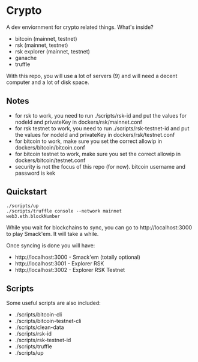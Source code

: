 # Crypto

A dev enviornment for crypto related things. What's inside?

* bitcoin (mainnet, testnet)
* rsk (mainnet, testnet)
* rsk explorer (mainnet, testnet)
* ganache
* truffle

With this repo, you will use a lot of servers (9) and will need a decent computer
and a lot of disk space.

## Notes

* for rsk to work, you need to run ./scripts/rsk-id and put the values for nodeId and privateKey in dockers/rsk/mainnet.conf
* for rsk testnet to work, you need to run ./scripts/rsk-testnet-id and put the values for nodeId and privateKey in dockers/rsk/testnet.conf
* for bitcoin to work, make sure you set the correct allowip in dockers/bitcoin/bitcoin.conf
* for bitcoin testnet to work, make sure you set the correct allowip in dockers/bitcoin/testnet.conf
* security is not the focus of this repo (for now). bitcoin username and password is kek

## Quickstart

```
./scripts/up
./scripts/truffle console --network mainnet
web3.eth.blockNumber
```

While you wait for blockchains to sync, you can go to http://localhost:3000 to
play Smack'em. It will take a while.

Once syncing is done you will have:

* http://localhost:3000 - Smack'em (totally optional)
* http://localhost:3001 - Explorer RSK
* http://localhost:3002 - Explorer RSK Testnet

## Scripts

Some useful scripts are also included:

* ./scripts/bitcoin-cli
* ./scripts/bitcoin-testnet-cli
* ./scripts/clean-data
* ./scripts/rsk-id
* ./scripts/rsk-testnet-id
* ./scripts/truffle
* ./scripts/up
